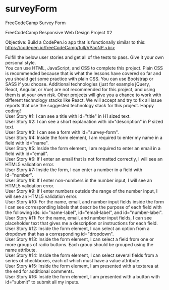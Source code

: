 # surveyForm
FreeCodeCamp Survey Form

FreeCodeCamp Responsive Web Design Project #2

Objective: Build a CodePen.io app that is functionally similar to this: https://codepen.io/freeCodeCamp/full/VPaoNP.<br>

Fulfill the below user stories and get all of the tests to pass. Give it your own personal style.<br>
You can use HTML, JavaScript, and CSS to complete this project. Plain CSS is recommended because that is what the lessons have covered so far and you should get some practice with plain CSS. You can use Bootstrap or SASS if you choose. Additional technologies (just for example jQuery, React, Angular, or Vue) are not recommended for this project, and using them is at your own risk. Other projects will give you a chance to work with different technology stacks like React. We will accept and try to fix all issue reports that use the suggested technology stack for this project. Happy coding!<br>
User Story #1: I can see a title with id="title" in H1 sized text.<br>
User Story #2: I can see a short explanation with id="description" in P sized text.<br>
User Story #3: I can see a form with id="survey-form".<br>
User Story #4: Inside the form element, I am required to enter my name in a field with id="name".<br>
User Story #5: Inside the form element, I am required to enter an email in a field with id="email".<br>
User Story #6: If I enter an email that is not formatted correctly, I will see an HTML5 validation error.<br>
User Story #7: Inside the form, I can enter a number in a field with id="number".<br>
User Story #8: If I enter non-numbers in the number input, I will see an HTML5 validation error.<br>
User Story #9: If I enter numbers outside the range of the number input, I will see an HTML5 validation error.<br>
User Story #10: For the name, email, and number input fields inside the form I can see corresponding labels that describe the purpose of each field with the following ids: id="name-label", id="email-label", and id="number-label".<br>
User Story #11: For the name, email, and number input fields, I can see placeholder text that gives me a description or instructions for each field.<br>
User Story #12: Inside the form element, I can select an option from a dropdown that has a corresponding id="dropdown".<br>
User Story #13: Inside the form element, I can select a field from one or more groups of radio buttons. Each group should be grouped using the name attribute.<br>
User Story #14: Inside the form element, I can select several fields from a series of checkboxes, each of which must have a value attribute.<br>
User Story #15: Inside the form element, I am presented with a textarea at the end for additional comments.<br>
User Story #16: Inside the form element, I am presented with a button with id="submit" to submit all my inputs.<br>
